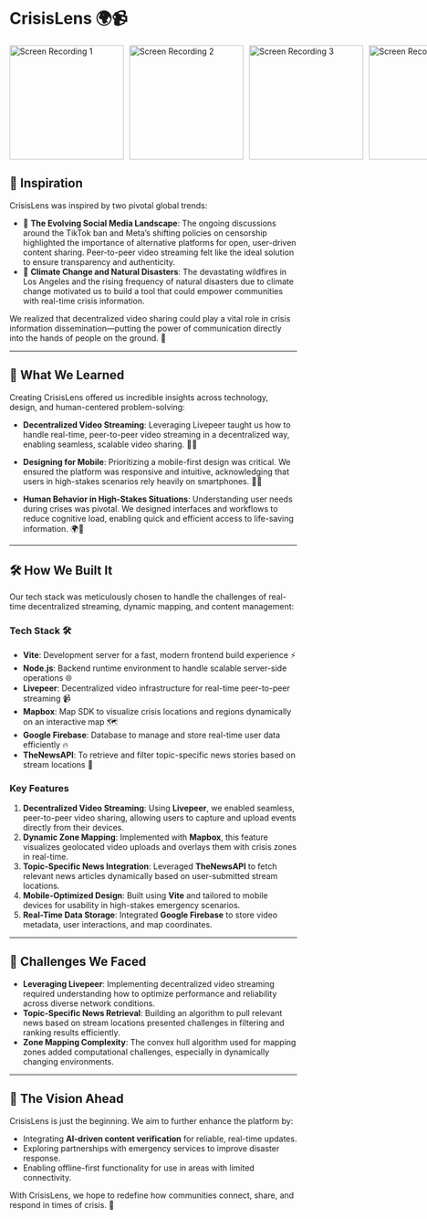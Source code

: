 # CrisisLens 🌍📹

<div style="display: flex; gap: 10px; flex-wrap: nowrap;">
  <img src="https://github.com/user-attachments/assets/b7a9422a-fe9b-4cad-b0b4-62629fd76b99" alt="Screen Recording 1" width="200">
  <img src="https://github.com/user-attachments/assets/ac70e879-5780-4fa2-b621-7b803b38f688" alt="Screen Recording 2" width="200">
  <img src="https://github.com/user-attachments/assets/bb113a28-f79a-4b9d-9256-18e875480e35" alt="Screen Recording 3" width="200">
  <img src="https://github.com/user-attachments/assets/3a7283ab-12ff-42a3-92a6-77dea1fcafca" alt="Screen Recording 4" width="200">
</div>

## 🌟 **Inspiration**

CrisisLens was inspired by two pivotal global trends:

- 🚨 **The Evolving Social Media Landscape**: The ongoing discussions around the TikTok ban and Meta’s shifting policies on censorship highlighted the importance of alternative platforms for open, user-driven content sharing. Peer-to-peer video streaming felt like the ideal solution to ensure transparency and authenticity.
- 🌿 **Climate Change and Natural Disasters**: The devastating wildfires in Los Angeles and the rising frequency of natural disasters due to climate change motivated us to build a tool that could empower communities with real-time crisis information.

We realized that decentralized video sharing could play a vital role in crisis information dissemination—putting the power of communication directly into the hands of people on the ground. 🌟

---

## 📖 **What We Learned**

Creating CrisisLens offered us incredible insights across technology, design, and human-centered problem-solving:

- **Decentralized Video Streaming**: Leveraging Livepeer taught us how to handle real-time, peer-to-peer video streaming in a decentralized way, enabling seamless, scalable video sharing. 🎥🔗
- **Designing for Mobile**: Prioritizing a mobile-first design was critical. We ensured the platform was responsive and intuitive, acknowledging that users in high-stakes scenarios rely heavily on smartphones. 📱✨

- **Human Behavior in High-Stakes Situations**: Understanding user needs during crises was pivotal. We designed interfaces and workflows to reduce cognitive load, enabling quick and efficient access to life-saving information. 🌍🤝

---

## 🛠️ **How We Built It**

Our tech stack was meticulously chosen to handle the challenges of real-time decentralized streaming, dynamic mapping, and content management:

### **Tech Stack** 🛠️

- **Vite**: Development server for a fast, modern frontend build experience ⚡
- **Node.js**: Backend runtime environment to handle scalable server-side operations 🌐
- **Livepeer**: Decentralized video infrastructure for real-time peer-to-peer streaming 📹
- **Mapbox**: Map SDK to visualize crisis locations and regions dynamically on an interactive map 🗺️
- **Google Firebase**: Database to manage and store real-time user data efficiently 🔥
- **TheNewsAPI**: To retrieve and filter topic-specific news stories based on stream locations 📰

### **Key Features**

1. **Decentralized Video Streaming**: Using **Livepeer**, we enabled seamless, peer-to-peer video sharing, allowing users to capture and upload events directly from their devices.
2. **Dynamic Zone Mapping**: Implemented with **Mapbox**, this feature visualizes geolocated video uploads and overlays them with crisis zones in real-time.
3. **Topic-Specific News Integration**: Leveraged **TheNewsAPI** to fetch relevant news articles dynamically based on user-submitted stream locations.
4. **Mobile-Optimized Design**: Built using **Vite** and tailored to mobile devices for usability in high-stakes emergency scenarios.
5. **Real-Time Data Storage**: Integrated **Google Firebase** to store video metadata, user interactions, and map coordinates.

---

## 🚧 **Challenges We Faced**

- **Leveraging Livepeer**: Implementing decentralized video streaming required understanding how to optimize performance and reliability across diverse network conditions.
- **Topic-Specific News Retrieval**: Building an algorithm to pull relevant news based on stream locations presented challenges in filtering and ranking results efficiently.
- **Zone Mapping Complexity**: The convex hull algorithm used for mapping zones added computational challenges, especially in dynamically changing environments.

---

## 🚀 **The Vision Ahead**

CrisisLens is just the beginning. We aim to further enhance the platform by:

- Integrating **AI-driven content verification** for reliable, real-time updates.
- Exploring partnerships with emergency services to improve disaster response.
- Enabling offline-first functionality for use in areas with limited connectivity.

With CrisisLens, we hope to redefine how communities connect, share, and respond in times of crisis. 🌟
